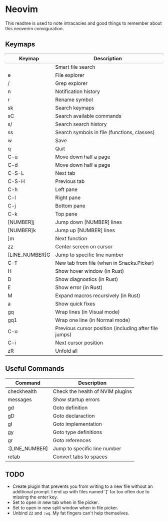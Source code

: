 # Neovim

This readme is used to note intracacies and good things to remember about this
neoverim conviguration.

## Keymaps

| Keymap           | Description                                           |
| ---------------- | ----------------------------------------------------- |
| <leader><leader> | Smart file search                                     |
| <leader>e        | File explorer                                         |
| <leader>/        | Grep explorer                                         |
| <leader>n        | Notification history                                  |
| <leader>r        | Rename symbol                                         |
| <leader>sk       | Search keymaps                                        |
| <leader>sC       | Search available commands                             |
| <leader>s/       | Search search history                                 |
| <leader>ss       | Search symbols in file (functions, classes)           |
| <leader>w        | Save                                                  |
| <leader>q        | Quit                                                  |
| C-u              | Move down half a page                                 |
| C-d              | Move down half a page                                 |
| C-S-L            | Next tab                                              |
| C-S-H            | Previous tab                                          |
| C-h              | Left pane                                             |
| C-l              | Right pane                                            |
| C-j              | Bottom pane                                           |
| C-k              | Top pane                                              |
| [NUMBER]j        | Jump down [NUMBER] lines                              |
| [NUMBER]k        | Jump up [NUMBER] lines                                |
| ]m               | Next function                                         |
| zz               | Center screen on cursor                               |
| [LINE_NUMBER]G   | Jump to specific line number                          |
| C-T              | New tab from file (when in Snacks.Picker)             |
| H                | Show hover window (in Rust)                           |
| D                | Show diagnostics (in Rust)                            |
| E                | Show error (in Rust)                                  |
| M                | Expand macros recursively (in Rust)                   |
| <leader>a        | Show quick fixes                                      |
| gq               | Wrap lines (in Visual mode)                           |
| gq1              | Wrap one line (in Normal mode)                        |
| C-o              | Previous cursor position (including after file jumps) |
| C-i              | Next cursor position                                  |
| zR               | Unfold all                                            |

## Useful Commands

| Command        | Description                      |
| -------------- | -------------------------------- |
| checkhealth    | Check the health of NVIM plugins |
| messages       | Show startup errors              |
| gd             | Goto definition                  |
| gD             | Goto declaraction                |
| gI             | Goto implementation              |
| gy             | Goto type definitions            |
| gr             | Goto references                  |
| :[LINE_NUMBER] | Jump to specific line number     |
| retab          | Convert tabs to spaces           |

## TODO

- Create plugin that prevents you from writing to a new file without an
  additional prompt. I end up with files named ']' far too often due to missing
  the enter key.
- Set <S-Enter> to open in new tab when in file picker.
- Set <C-S-Enter> to open in new split window when in file picker.
- Unbind `ZZ` and `:wq`. My fat fingers can't help themselves.
